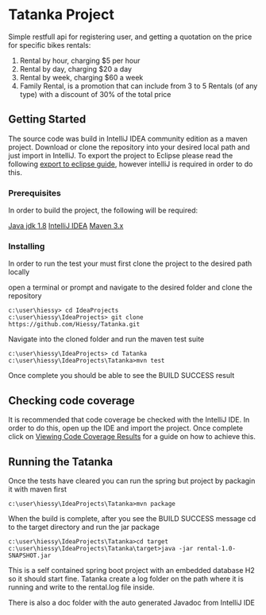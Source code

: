 
# Tatanka Project

Simple restfull api for registering user, and getting a quotation on the price for specific bikes rentals:

1. Rental by hour, charging $5 per hour
2. Rental by day, charging $20 a day
3. Rental by week, charging $60 a week
4. Family Rental, is a promotion that can include from 3 to 5 Rentals (of any type) with a discount of 30% of the total price

## Getting Started

The source code was build in IntelliJ IDEA community edition as a maven project. Download or clone the repository into your desired local path and just import in IntelliJ. To export the project to Eclipse please read the following [export to eclipse guide](https://www.jetbrains.com/help/idea/exporting-an-intellij-idea-project-to-eclipse.html), however intelliJ is required in order to do this.

### Prerequisites

In order to build the project, the following will be required:

[Java jdk 1.8](http://www.oracle.com/technetwork/java/javase/downloads/jdk8-downloads-2133151.html)
[IntelliJ IDEA](https://www.jetbrains.com/idea/download/index.html)
[Maven 3.x](https://maven.apache.org/download.cgi)

### Installing

In order to run the test your must first clone the project to the desired path locally

open a terminal or prompt and navigate to the desired folder and clone the repository

```
c:\user\hiessy> cd IdeaProjects
c:\user\hiessy\IdeaProjects> git clone https://github.com/Hiessy/Tatanka.git
```

Navigate into the cloned folder and run the maven test suite

```
c:\user\hiessy\IdeaProjects> cd Tatanka
c:\user\hiessy\IdeaProjects\Tatanka>mvn test
```

Once complete you should be able to see the BUILD SUCCESS result
## Checking code coverage

It is recommended that code coverage be checked with the IntelliJ IDE. In order to do this, open up the IDE and import the project. Once complete click on [Viewing Code Coverage Results](https://www.jetbrains.com/help/idea/viewing-code-coverage-results.html) for a guide on how to achieve this.
## Running the Tatanka
Once the tests have cleared you can run the spring but project by packagin it with maven first
```
c:\user\hiessy\IdeaProjects\Tatanka>mvn package
```
When the build is complete, after you see the BUILD SUCCESS message cd to the target directory and run the jar package
```
c:\user\hiessy\IdeaProjects\Tatanka>cd target
c:\user\hiessy\IdeaProjects\Tatanka\target>java -jar rental-1.0-SNAPSHOT.jar
```
This is a self contained spring boot project with an embedded database H2 so it should start fine. Tatanka create a log folder on the path where it is running and write to the rental.log file inside.

There is also a doc folder with the auto generated Javadoc from IntelliJ IDE